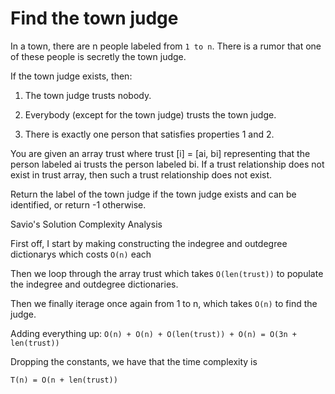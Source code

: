 # Find the town judge

In a town, there are n people labeled from `1 to n`. There is a rumor that one of these people is secretly the town judge.

If the town judge exists, then:

1. The town judge trusts nobody.

2. Everybody (except for the town judge) trusts the town judge.

3. There is exactly one person that satisfies properties 1 and 2.

You are given an array trust where trust [i] = [ai, bi] representing that the person labeled ai trusts the person
labeled bi. If a trust relationship does not exist in trust array, then such a trust relationship does not exist.

Return the label of the town judge if the town judge exists and can be identified, or return -1 otherwise.

Savio's Solution Complexity Analysis

First off, I start by making constructing the indegree and outdegree dictionarys which costs `O(n)` each

Then we loop through the array trust which takes `O(len(trust))` to populate the indegree and outdegree dictionaries.

Then we finally iterage once again from 1 to n, which takes `O(n)` to find the judge.

Adding everything up: `O(n) + O(n) + O(len(trust)) + O(n) = O(3n + len(trust))`

Dropping the constants, we have that the time complexity is

`T(n) = O(n + len(trust))`
